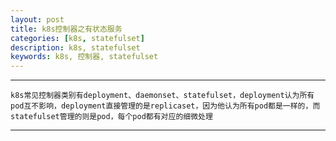 ```yaml
---
layout: post
title: k8s控制器之有状态服务
categories: [k8s, statefulset]
description: k8s, statefulset
keywords: k8s, 控制器, statefulset
---
```


---
    k8s常见控制器类别有deployment、daemonset、statefulset，deployment认为所有pod互不影响，deployment直接管理的是replicaset，因为他认为所有pod都是一样的，而statefulset管理的则是pod，每个pod都有对应的细微处理
---